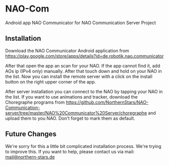 NAO-Com
=======

Android app NAO Communicator for NAO Communication Server Project


Installation
------------
Download the NAO Communicator Android application from https://play.google.com/store/apps/details?id=de.robotik.nao.communicator

After that open the app an scan for your NAO. If the app cannot find it, add AOs ip (IPv4 only) manually. After that touch down and hold on your NAO in the list. Now you can install the remote server with a click on the install button on the right upper corner of the app.

After server installation you can connect to the NAO by tapping your NAO in the list.
If you want to use animations and tracker, download the Choregraphe programs from https://github.com/NorthernStars/NAO-Communication-server/tree/master/NAO%20Communicator%20Server/choregraphe
and upload them to you NAO. Don't forget to mark them as default.


Future Changes
--------------
We're sorry for this a little bit complicated installation process. We're trying to improve this. If you want to help, please contact us via mail: mail@northern-stars.de

